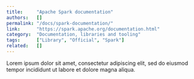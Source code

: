 ```yaml
---
title:     "Apache Spark documentation"
authors:   []
permalink: "/docs/spark-documentation/"
link:      "https://spark.apache.org/documentation.html"
category:  "Documentation, libraries and tooling"
tags:      ["Library", "Official", "Spark"]
related:   []
---
```


Lorem ipsum dolor sit amet, consectetur adipiscing elit, sed do eiusmod tempor incididunt ut labore et dolore magna aliqua.
